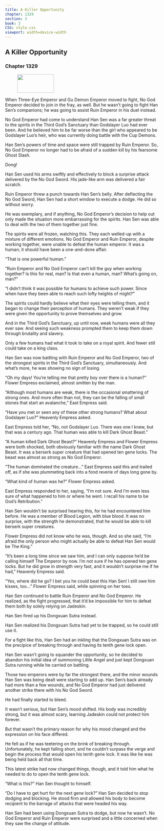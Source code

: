 ```yaml
---
title: A Killer Opportunity
chapter: 1329
section: 3
book: 3
CSS: style.css
viewport: width=device-width
---
```


## A Killer Opportunity

### Chapter 1329

<figure>
	<img src="../Images/gem.gif" alt="" id="gem" width="120" height="60" />
</figure>

When Three-Eye Emperor and Gu Demon Emperor moved to fight, No God Emperor decided to join in the fray, as well. But he wasn’t going to fight Han Sen’s companions; he was going to assist Ruin Emperor in his duel instead.

No God Emperor had come to understand Han Sen was a far greater threat to the spirits in the Third God’s Sanctuary than Godslayer Luo had ever been. And he believed him to be far worse than the girl who appeared to be Godslayer Luo’s heir, who was currently doing battle with the Cup Demons.

Han Sen’s powers of time and space were still trapped by Ruin Emperor. So, No God Emperor no longer had to be afraid of a sudden kill by his fearsome Ghost Slash.

Dong!

Han Sen used his arms swiftly and effectively to block a surprise attack delivered by the No God Sword. His jade-like arm was delivered a fair scratch.

Ruin Emperor threw a punch towards Han Sen’s belly. After deflecting the No God Sword, Han Sen had a short window to execute a dodge. He did so without worry.

He was exemplary, and if anything, No God Emperor’s decision to help out only made the situation more embarrassing for the spirits. Han Sen was able to deal with the two of them together just fine.

The spirits were all frozen, watching this. They each welled-up with a mixture of different emotions. No God Emperor and Ruin Emperor, despite working together, were unable to defeat the human emperor. It was a human; it should have been a one-and-done affair.

“That is one powerful human.”

“Ruin Emperor and No God Emperor can’t kill the guy when working together? Is this for real, man? Is that even a human, man? What’s going on, man?”

“I didn’t think it was possible for humans to achieve such power. Since when have they been able to reach such lofty heights of might?”

The spirits could hardly believe what their eyes were telling them, and it began to change their perception of humans. They weren’t weak if they were given the opportunity to prove themselves and grow.

And in the Third God’s Sanctuary, up until now, weak humans were all they ever saw. And seeing such weakness prompted them to keep them down through brutality and slavery.

Only a few humans had what it took to take on a royal spirit. And fewer still could take on a king class.

Han Sen was now battling with Ruin Emperor and No God Emperor, two of the strongest spirits in the Third God’s Sanctuary, simultaneously. And what’s more, he was showing no sign of losing.

“Oh my days! You’re telling me that pretty boy over there is a human?” Flower Empress exclaimed, almost smitten by the man.

“Although most humans are weak, there is the occasional smattering of strong ones. And more often than not, they can be the falling of small stones that start an avalanche,” East Empress said.

“Have you met or seen any of these other strong humans? What about Godslayer Luo?” Heavenly Empress asked.

East Empress told her, “No, not Godslayer Luo. There was one I knew, but that was a century ago. That human was able to kill Dark Ghost Beast.”

“A human killed Dark Ghost Beast?” Heavenly Empress and Flower Empress were both shocked, both obviously familiar with the name Dark Ghost Beast. It was a berserk super creature that had opened ten gene locks. The beast was almost as strong as No God Emperor.

“The human dominated the creature…” East Empress said this and trailed off, as if she was plummeting back into a fond reverie of days long gone by.

“What kind of human was he?” Flower Empress asked.

East Empress responded to her, saying, “I’m not sure. And I’m even less sure of what happened to him or where he went. I recall his name to be God’s Retribution.”

Han Sen wouldn’t be surprised hearing this, for he had encountered him before. He was a member of Blood Legion, with blue blood. It was no surprise, with the strength he demonstrated, that he would be able to kill berserk super creatures.

Flower Empress did not know who he was, though. And so she said, “I’m afraid the only person who might actually be able to defeat Han Sen would be The King.”

“It’s been a long time since we saw him, and I can only suppose he’d be calling himself The Emperor by now. I’m not sure if he has opened ten gene locks. But he did grow in strength very fast, and it wouldn’t surprise me if he had,” Heavenly Empress said.

“Yes, where did he go? I bet you he could beat this Han Sen! I still owe him kisses, too…” Flower Empress said, while spinning on her toes.

Han Sen continued to battle Ruin Emperor and No God Emperor. He realized, as the fight progressed, that it’d be impossible for him to defeat them both by solely relying on Jadeskin.

Han Sen fired up his Dongxuan Sutra instead.

Han Sen realized his Dongxuan Sutra had yet to be trapped, so he could still use it.

For a fight like this, Han Sen had an inkling that the Dongxuan Sutra was on the precipice of breaking through and having its tenth gene lock open.

Han Sen wasn’t going to squander the opportunity, so he decided to abandon his initial idea of summoning Little Angel and just kept Dongxuan Sutra running while he carried on battling.

Those two emperors were by far the strongest there, and the minor wounds Han Sen was being dealt were starting to add up. Han Sen’s back already had more than a few wounds, and No God Emperor had just delivered another strike there with his No God Sword.

He had finally started to bleed.

It wasn’t serious, but Han Sen’s mood shifted. His body was incredibly strong, but it was almost scary, learning Jadeskin could not protect him forever.

But that wasn’t the primary reason for why his mood changed and the expression on his face differed.

He felt as if he was teetering on the brink of breaking through. Unfortunately, he kept falling short, and he couldn’t surpass the verge and begin the process that would open his tenth gene lock. It was like he was being held back all that time.

This latest strike had now changed things, though, and it told him what he needed to do to open the tenth gene lock.

“What is this?” Han Sen thought to himself.

“Do I have to get hurt for the next gene lock?” Han Sen decided to stop dodging and blocking. He stood firm and allowed his body to become recipient to the barrage of attacks that were headed his way.

Han Sen had been using Dongxuan Sutra to dodge, but now he wasn’t. No God Emperor and Ruin Emperor were surprised and a little concerned when they saw the change of attitude.